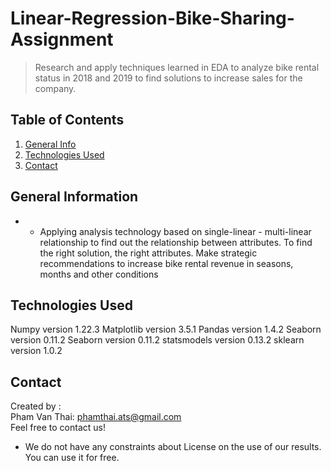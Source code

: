 # Linear-Regression-Bike-Sharing-Assignment
> Research and apply techniques learned in EDA to analyze bike rental status in 2018 and 2019 to find solutions to increase sales for the company.


## Table of Contents
1. [General Info](#general-information)
2. [Technologies Used](#technologies-used)
3. [Contact](#contact)

<!-- You can include any other section that is pertinent to your problem -->

## General Information
- - Applying analysis technology based on single-linear - multi-linear relationship to find out the relationship between attributes. To find the right solution, the right attributes. Make strategic recommendations to increase bike rental revenue in seasons, months and other conditions

## Technologies Used
Numpy version 	 1.22.3
Matplotlib version 	 3.5.1
Pandas version 	 1.4.2
Seaborn version 	 0.11.2
Seaborn version 	 0.11.2
statsmodels version 	 0.13.2
sklearn version 	 1.0.2
## Contact

Created by : </br>Pham Van Thai: phamthai.ats@gmail.com</br>Feel free to contact us!
- We do not have any constraints about License on the use of our results. You can use it for free.